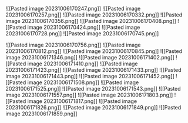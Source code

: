 ![[Pasted image 20231006170247.png]]
![[Pasted image 20231006170257.png]]
![[Pasted image 20231006170332.png]]
![[Pasted image 20231006170356.png]]
![[Pasted image 20231006170408.png]]
![[Pasted image 20231006170424.png]]
![[Pasted image 20231006170728.png]]
![[Pasted image 20231006170745.png]]

![[Pasted image 20231006170756.png]]
![[Pasted image 20231006170812.png]]
![[Pasted image 20231006170845.png]]
![[Pasted image 20231006171346.png]]
![[Pasted image 20231006171402.png]]
![[Pasted image 20231006171410.png]]
![[Pasted image 20231006171423.png]]
![[Pasted image 20231006171433.png]]
![[Pasted image 20231006171443.png]]
![[Pasted image 20231006171452.png]]
![[Pasted image 20231006171508.png]]
![[Pasted image 20231006171525.png]]
![[Pasted image 20231006171543.png]]
![[Pasted image 20231006171557.png]]
![[Pasted image 20231006171803.png]]
![[Pasted image 20231006171817.png]]
![[Pasted image 20231006171826.png]]
![[Pasted image 20231006171849.png]]
![[Pasted image 20231006171859.png]]
